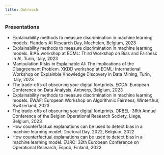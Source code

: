 ```yaml
---
title: Outreach
---
```

### Presentations
* Explainability methods to measure discrimination in machine learning models. Flanders AI Research Day, Mechelen, Belgium, 2023
* Explainability methods to measure discrimination in machine learning models. BIAS workshop at ECML: Third Workshop on Bias and Fairness in AI, Turin, Italy, 2023
* Manipulation Risks in Explainable AI: The Implications of the Disagreement Problem. XKDD workshop at ECML: International Workshop on Explainble Knowledge Discovery in Data Mining, Turin, Italy, 2023
* The trade-offs of obscuring your digital footprints. ECDA: European Conference on Data Analysis, Antwerp, Belgium, 2023
* Explainability methods to measure discrimination in machine learning models. EWAF: European Workshop on Algorithmic Fairness, Winterthur, Switzerland, 2023
* The trade-offs of obscuring your digital footprints. ORBEL: 36th Annual Conference of the Belgian Operational Research Society, Liege, Belgium, 2023
* How counterfactual explanations can be used to detect bias in a machine learning model. Doctoral Day, 2022, Belgium, 2022
* How counterfactual explanations can be used to detect bias in a machine learning model. EURO: 32th European Conference on Operational Research, Espoo, Finland, 2022
